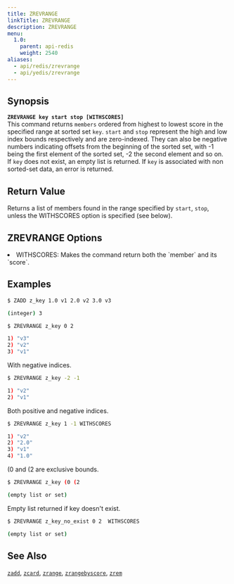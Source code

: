 ```yaml
---
title: ZREVRANGE
linkTitle: ZREVRANGE
description: ZREVRANGE
menu:
  1.0:
    parent: api-redis
    weight: 2540
aliases:
  - api/redis/zrevrange
  - api/yedis/zrevrange
---
```


## Synopsis
<b>`ZREVRANGE key start stop [WITHSCORES]`</b><br>
This command returns `members` ordered from highest to lowest score in the specified range at sorted set `key`.
`start` and `stop` represent the high and low index bounds respectively and are zero-indexed. They can also be negative
numbers indicating offsets from the beginning of the sorted set, with -1 being the first element of the sorted set, -2 the second element and so on.
If `key` does not exist, an empty list is returned. If `key` is associated with non sorted-set data, an error is returned.

## Return Value
Returns a list of members found in the range specified by `start`, `stop`, unless the WITHSCORES option is specified (see below).

## ZREVRANGE Options
<li> WITHSCORES: Makes the command return both the `member` and its `score`.</li>

## Examples
```{.sh .copy .separator-dollar}
$ ZADD z_key 1.0 v1 2.0 v2 3.0 v3
```
```sh
(integer) 3
```
```{.sh .copy .separator-dollar}
$ ZREVRANGE z_key 0 2
```
```sh
1) "v3"
2) "v2"
3) "v1"
```
With negative indices.
```{.sh .copy .separator-dollar}
$ ZREVRANGE z_key -2 -1
```
```sh
1) "v2"
2) "v1"
```
Both positive and negative indices.
```{.sh .copy .separator-dollar}
$ ZREVRANGE z_key 1 -1 WITHSCORES
```
```sh
1) "v2"
2) "2.0"
3) "v1"
4) "1.0"
```
(0 and (2 are exclusive bounds.
```{.sh .copy .separator-dollar}
$ ZREVRANGE z_key (0 (2
```
```sh
(empty list or set)
```
Empty list returned if key doesn't exist.
```{.sh .copy .separator-dollar}
$ ZREVRANGE z_key_no_exist 0 2  WITHSCORES
```
```sh
(empty list or set)
```

## See Also
[`zadd`](../zadd/), [`zcard`](../zcard/), [`zrange`](../zrange/), [`zrangebyscore`](../zrangebyscore/), [`zrem`](../zrem)
